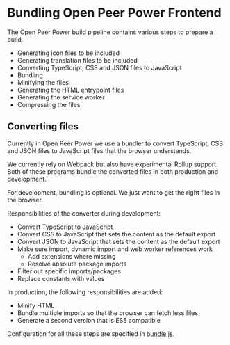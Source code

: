# Bundling Open Peer Power Frontend

The Open Peer Power build pipeline contains various steps to prepare a build.

- Generating icon files to be included
- Generating translation files to be included
- Converting TypeScript, CSS and JSON files to JavaScript
- Bundling
- Minifying the files
- Generating the HTML entrypoint files
- Generating the service worker
- Compressing the files

## Converting files

Currently in Open Peer Power we use a bundler to convert TypeScript, CSS and JSON files to JavaScript files that the browser understands.

We currently rely on Webpack but also have experimental Rollup support. Both of these programs bundle the converted files in both production and development.

For development, bundling is optional. We just want to get the right files in the browser.

Responsibilities of the converter during development:

- Convert TypeScript to JavaScript
- Convert CSS to JavaScript that sets the content as the default export
- Convert JSON to JavaScript that sets the content as the default export
- Make sure import, dynamic import and web worker references work
  - Add extensions where missing
  - Resolve absolute package imports
- Filter out specific imports/packages
- Replace constants with values

In production, the following responsibilities are added:

- Minify HTML
- Bundle multiple imports so that the browser can fetch less files
- Generate a second version that is ES5 compatible

Configuration for all these steps are specified in [bundle.js](bundle.js).
